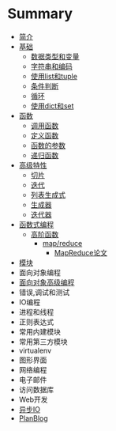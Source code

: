 # Summary

* [简介](README.md)
* [基础](Chapter_01.md)
  * [数据类型和变量](Article_01_01.md)
  * [字符串和编码](Article_01_02.md)
  * [使用list和tuple](Article_01_03.md)
  * [条件判断](Article_01_04.md)
  * [循环](Article_01_05.md)
  * [使用dict和set](Article_01_06.md)
* [函数](Chapter_02.md)
  * [调用函数](Article_02_01.md)
  * [定义函数](Article_02_02.md)
  * [函数的参数](Article_02_03.md)
  * [递归函数](Article_02_04.md)
* [高级特性](Chapter_03.md)
  * [切片](Chapter_03/qie-pian.md)
  * [迭代](Chapter_03/die-dai.md)
  * [列表生成式](Chapter_03/lie-biao-sheng-cheng-qi.md)
  * [生成器](Chapter_03/sheng-cheng-qi.md)
  * [迭代器](Chapter_03/die-dai-qi.md)
* [函数式编程](Chapter_04.md)
  * [高阶函数](Chapter_04/gao-jie-han-shu.md)
    * [map/reduce](Chapter_04/gao-jie-han-shu/mapreduce.md)
      * [MapReduce论文](Chapter_04/gao-jie-han-shu/mapreduce/mapreducelun-wen.md)
* [模块](mo-kuai.md)
* 面向对象编程
* [面向对象高级编程](mian-xiang-dui-xiang-gao-ji-bian-cheng.md)
* 错误,调试和测试
* IO编程
* 进程和线程
* 正则表达式
* 常用内建模块
* 常用第三方模块
* virtualenv
* 图形界面
* 网络编程
* 电子邮件
* 访问数据库
* Web开发
* [异步IO](yi-bu-io.md)
* [PlanBlog](planblog.md)

